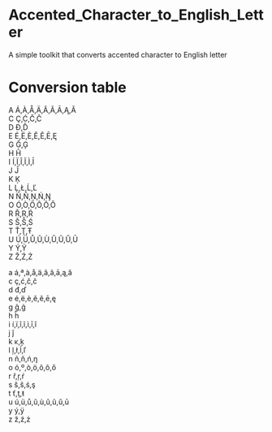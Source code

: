 # Accented_Character_to_English_Letter
A simple toolkit that converts accented character to English letter  
  
# Conversion table
A Á,À,Å,Ä,Â,Ã,Ā,Ą,Ă  
C Ç,Ć,Č,Ĉ  
D Đ,Ď  
E É,Ë,È,Ě,Ê,Ē,Ę  
G Ĝ,Ģ  
H Ĥ  
I Í,Ï,Î,Ĩ,Ì,Ī  
J Ĵ  
K Ķ  
L Ļ,Ł,Ĺ,Ľ  
N Ñ,Ň,Ņ,Ń,Ŋ  
O Ó,Ò,Ö,Õ,Ô,Ő  
R Ř,Ŗ,Ŕ  
S Š,Ŝ,Ś  
T Ť,Ţ,Ŧ  
U Ú,Ü,Ů,Ŭ,Ù,Û,Ũ,Ű,Ū  
Y Ý,Ÿ  
Z Ž,Ź,Ż  
  
a á,ª,à,å,ä,â,ã,ā,ą,ă  
c ç,ć,č,ĉ  
d đ,ď  
e é,ë,è,ě,ê,ē,ę  
g ĝ,ģ  
h ĥ  
i í,ï,î,ĩ,ì,ī,î  
j ĵ  
k ĸ,ķ  
l ļ,ł,ĺ,ľ  
n ñ,ň,ń,ŋ  
o ó,º,ò,ö,õ,ô,ő  
r ř,ŗ,ŕ  
s š,ŝ,ś,ş  
t ť,ţ,ŧ  
u ú,ü,ů,ŭ,ù,û,ũ,ű,ū  
y ý,ÿ  
z ž,ź,ż  

